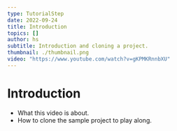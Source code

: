 ```yaml
---
type: TutorialStep
date: 2022-09-24
title: Introduction
topics: []
author: hs
subtitle: Introduction and cloning a project.
thumbnail: ./thumbnail.png
video: "https://www.youtube.com/watch?v=gKPMKRnnbXU"
---
```


# Introduction

- What this video is about.
- How to clone the sample project to play along.
